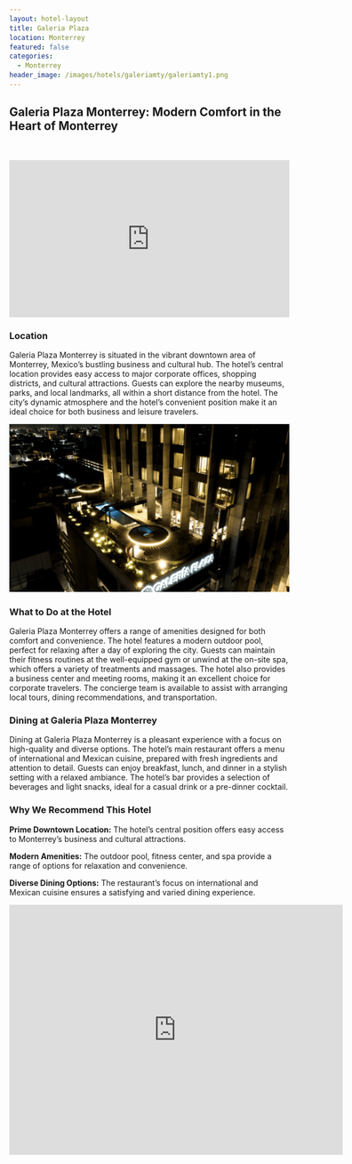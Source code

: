 ```yaml
---
layout: hotel-layout
title: Galeria Plaza
location: Monterrey
featured: false
categories:
  - Monterrey
header_image: /images/hotels/galeriamty/galeriamty1.png
---
```

## Galeria Plaza Monterrey: Modern Comfort in the Heart of Monterrey

&nbsp;

<style>.embed-container { position: relative; padding-bottom: 56.25%; height: 0; overflow: hidden; max-width: 100%; } .embed-container iframe, .embed-container object, .embed-container embed { position: absolute; top: 0; left: 0; width: 100%; height: 100%; }</style>

<div class="embed-container"><iframe src="https://www.youtube.com/embed/VheFrWzWO1w" frameborder="0" allowfullscreen=""></iframe></div>

### Location

Galeria Plaza Monterrey is situated in the vibrant downtown area of Monterrey, Mexico’s bustling business and cultural hub. The hotel’s central location provides easy access to major corporate offices, shopping districts, and cultural attractions. Guests can explore the nearby museums, parks, and local landmarks, all within a short distance from the hotel. The city’s dynamic atmosphere and the hotel’s convenient position make it an ideal choice for both business and leisure travelers.

![](/images/hotels/galeriamty/galeriamty2.png)

### What to Do at the Hotel

Galeria Plaza Monterrey offers a range of amenities designed for both comfort and convenience. The hotel features a modern outdoor pool, perfect for relaxing after a day of exploring the city. Guests can maintain their fitness routines at the well-equipped gym or unwind at the on-site spa, which offers a variety of treatments and massages. The hotel also provides a business center and meeting rooms, making it an excellent choice for corporate travelers. The concierge team is available to assist with arranging local tours, dining recommendations, and transportation.

### Dining at Galeria Plaza Monterrey

Dining at Galeria Plaza Monterrey is a pleasant experience with a focus on high-quality and diverse options. The hotel’s main restaurant offers a menu of international and Mexican cuisine, prepared with fresh ingredients and attention to detail. Guests can enjoy breakfast, lunch, and dinner in a stylish setting with a relaxed ambiance. The hotel’s bar provides a selection of beverages and light snacks, ideal for a casual drink or a pre-dinner cocktail.

### Why We Recommend This Hotel

**Prime Downtown Location:** The hotel’s central position offers easy access to Monterrey’s business and cultural attractions.&nbsp;

**Modern Amenities:** The outdoor pool, fitness center, and spa provide a range of options for relaxation and convenience.&nbsp;

**Diverse Dining Options:** The restaurant’s focus on international and Mexican cuisine ensures a satisfying and varied dining experience.&nbsp;

<div class='map-container center'>

<iframe src="https://www.google.com/maps/embed?pb=!1m18!1m12!1m3!1d3596.1564886376405!2d-100.32770295063247!3d25.666106754501254!2m3!1f0!2f0!3f0!3m2!1i1024!2i768!4f13.1!3m3!1m2!1s0x8662bfec7b8c7773%3A0xae94ec77df29dd7d!2sHotel%20Galer%C3%ADa%20Plaza%20Monterrey!5e0!3m2!1ses!2smx!4v1723603759258!5m2!1ses!2smx" width="600" height="450" style="border:0;" allowfullscreen="" loading="lazy" referrerpolicy="no-referrer-when-downgrade"></iframe>

</div>
&nbsp;